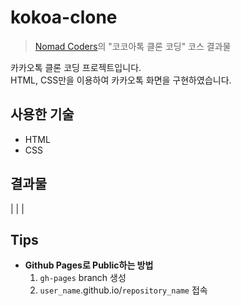 # kokoa-clone
> [Nomad Coders](https://academy.nomadcoders.co/)의 "코코아톡 클론 코딩" 코스 결과물

카카오톡 클론 코딩 프로젝트입니다.   
HTML, CSS만을 이용하여 카카오톡 화면을 구현하였습니다.

## 사용한 기술

- HTML
- CSS

## 결과물

|   |   |

## Tips
- **Github Pages로 Public하는 방법**
    1. `gh-pages` branch 생성
    2. `user_name`.github.io/`repository_name` 접속
